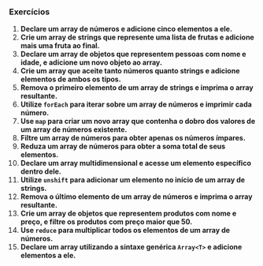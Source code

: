 ### Exercícios

1. **Declare um array de números e adicione cinco elementos a ele.**
2. **Crie um array de strings que represente uma lista de frutas e adicione mais uma fruta ao final.**
3. **Declare um array de objetos que representem pessoas com nome e idade, e adicione um novo objeto ao array.**
4. **Crie um array que aceite tanto números quanto strings e adicione elementos de ambos os tipos.**
5. **Remova o primeiro elemento de um array de strings e imprima o array resultante.**
6. **Utilize `forEach` para iterar sobre um array de números e imprimir cada número.**
7. **Use `map` para criar um novo array que contenha o dobro dos valores de um array de números existente.**
8. **Filtre um array de números para obter apenas os números ímpares.**
9. **Reduza um array de números para obter a soma total de seus elementos.**
10. **Declare um array multidimensional e acesse um elemento específico dentro dele.**
11. **Utilize `unshift` para adicionar um elemento no início de um array de strings.**
12. **Remova o último elemento de um array de números e imprima o array resultante.**
13. **Crie um array de objetos que representem produtos com nome e preço, e filtre os produtos com preço maior que 50.**
14. **Use `reduce` para multiplicar todos os elementos de um array de números.**
15. **Declare um array utilizando a sintaxe genérica `Array<T>` e adicione elementos a ele.**